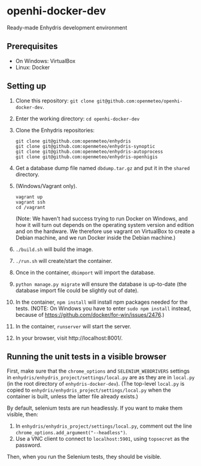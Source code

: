 # openhi-docker-dev

Ready-made Enhydris development environment

## Prerequisites

- On Windows: VirtualBox
- Linux: Docker

## Setting up

1. Clone this repository: `git clone git@github.com:openmeteo/openhi-docker-dev`.

2. Enter the working directory: `cd openhi-docker-dev`

3. Clone the Enhydris repositories:

   ```
   git clone git@github.com:openmeteo/enhydris
   git clone git@github.com:openmeteo/enhydris-synoptic
   git clone git@github.com:openmeteo/enhydris-autoprocess
   git clone git@github.com:openmeteo/enhydris-openhigis
   ```

4. Get a database dump file named `dbdump.tar.gz` and put it in the
   `shared` directory.

5. (Windows/Vagrant only).

   ```
   vagrant up
   vagrant ssh
   cd /vagrant
   ```

   (Note: We haven't had success trying to run Docker on Windows, and
   how it will turn out depends on the operating system version and
   edition and on the hardware. We therefore use vagrant on VirtualBox
   to create a Debian machine, and we run Docker inside the Debian
   machine.)

6. `./build.sh` will build the image.

7. `./run.sh` will create/start the container.

8. Once in the container, `dbimport` will import the database.

9. `python manage.py migrate` will ensure the database is up-to-date (the
   database import file could be slightly out of date).

10. In the container, `npm install` will install npm packages needed for
    the tests. (NOTE: On Windows you have to enter `sudo npm install`
    instead, because of https://github.com/docker/for-win/issues/2476.)

11. In the container, `runserver` will start the server.

12. In your browser, visit http://localhost:8001/.

## Running the unit tests in a visible browser

First, make sure that the `chrome_options` and `SELENIUM_WEBDRIVERS`
settings in `enhydris/enhydris_project/settings/local.py` are as they
are in `local.py` (in the root directory of `enhydris-docker-dev`). (The
top-level `local.py` is copied to
`enhydris/enhydris_project/settings/local.py` when the container is
built, unless the latter file already exists.)

By default, selenium tests are run headlessly. If you want to make them
visible, then:

1. In `enhydris/enhydris_project/settings/local.py`, comment out the
   line `chrome_options.add_argument("--headless")`.
2. Use a VNC client to connect to `localhost:5901`, using `topsecret` as
   the password.

Then, when you run the Selenium tests, they should be visible.
